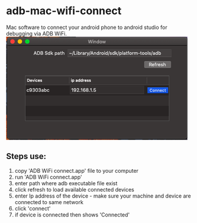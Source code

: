 # adb-mac-wifi-connect
Mac software to connect your android phone to android studio for debugging via ADB WiFi.
![adb](https://github.com/mayuri-kulkarni/adb-mac-wifi-connect/blob/master/Android%20Wifi%20Connect/Screenshot%202020-05-05%20at%2010.22.56%20PM.png)
## Steps use:
  1. copy 'ADB WiFi connect.app' file to your computer
  2. run 'ADB WiFi connect.app'
  3. enter path where adb executable file exist
  4. click refresh to load available connected devices
  5. enter Ip address of the device - make sure your machine and device are connected to same network
  6. click 'connect'
  7. if device is connected then shows 'Connected'
